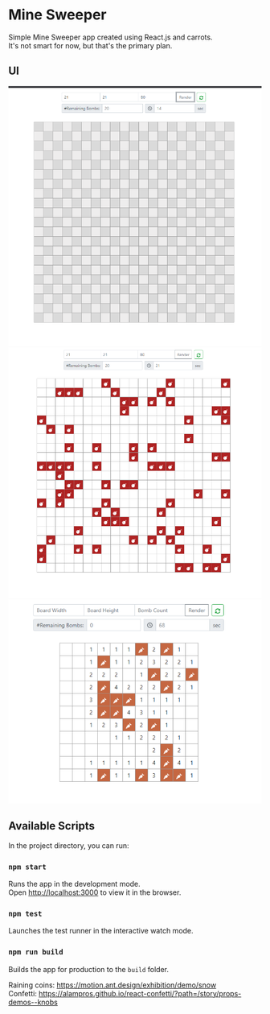 # Mine Sweeper

Simple Mine Sweeper app created using React.js and carrots.<br />
It's not smart for now, but that's the primary plan.

## UI
![alt text](./ims/start.png "Start")
![alt text](./ims/gameover.png "Game Over")
![alt text](./ims/end.png "End")


## Available Scripts

In the project directory, you can run:

### `npm start`
Runs the app in the development mode.<br />
Open [http://localhost:3000](http://localhost:3000) to view it in the browser.

### `npm test`
Launches the test runner in the interactive watch mode.<br />

### `npm run build`
Builds the app for production to the `build` folder.<br />

Raining coins: https://motion.ant.design/exhibition/demo/snow <br />
Confetti: https://alampros.github.io/react-confetti/?path=/story/props-demos--knobs
